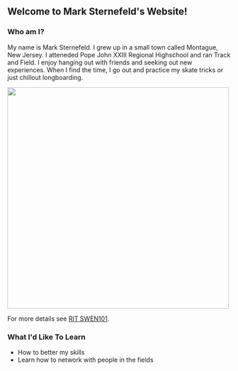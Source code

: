 ## Welcome to Mark Sternefeld's Website!

### Who am I?

My name is Mark Sternefeld. I grew up in a small town called Montague, New Jersey. I atteneded Pope John XXIII Regional Highschool and ran Track and Field. I enjoy hanging out with friends and seeking out new experiences. When I find the time, I go out and practice my skate tricks or just chillout longboarding.

<img src="https://www.goodfood.com.au/content/dam/images/g/w/s/o/j/y/image.related.wideLandscape.460x259.gxw7qa.png/1503298918510.jpg" width=500 height= 500>

For more details see [RIT SWEN101](http://www.se.rit.edu/~swen-101/00/index.html).

### What I'd Like To Learn
<ul>
  <li>How to better my skills</li>
  <li>Learn how to network with people in the fields</li>
</ul>  